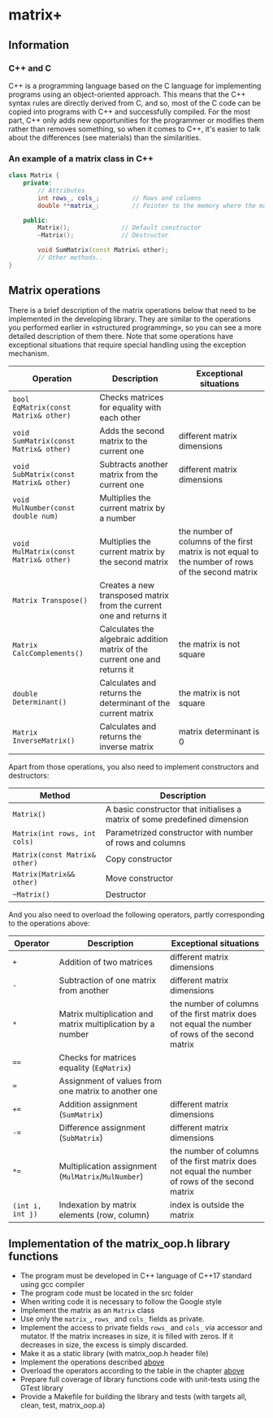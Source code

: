 # matrix+

## Information

### C++ and C

C++ is a programming language based on the C language for implementing programs using an object-oriented approach. This means that the C++ syntax rules are directly derived from C, and so, most of the C code can be copied into programs with C++ and successfully compiled.
For the most part, C++ only adds new opportunities for the programmer or modifies them rather than removes something, so when it comes to C++, it's easier to talk about the differences (see materials) than the similarities.

### An example of a matrix class in C++
```cpp
class Matrix {
    private:
        // Attributes
        int rows_, cols_;         // Rows and columns
        double **matrix_;         // Pointer to the memory where the matrix is allocated

    public:
        Matrix();              // Default constructor
        ~Matrix();             // Destructor

        void SumMatrix(const Matrix& other); 
        // Other methods..
}
```

## Matrix operations

There is a brief description of the matrix operations below that need to be implemented in the developing library.
They are similar to the operations you performed earlier in «structured programming», so you can see a more detailed description of them there.
Note that some operations have exceptional situations that require special handling using the exception mechanism.

| Operation | Description | Exceptional situations |
| ----------- | ----------- | ----------- |
| `bool EqMatrix(const Matrix& other)` | Checks matrices for equality with each other |  |
| `void SumMatrix(const Matrix& other)` | Adds the second matrix to the current one | different matrix dimensions |
| `void SubMatrix(const Matrix& other)` | Subtracts another matrix from the current one | different matrix dimensions |
| `void MulNumber(const double num) ` | Multiplies the current matrix by a number |  |
| `void MulMatrix(const Matrix& other)` | Multiplies the current matrix by the second matrix | the number of columns of the first matrix is not equal to the number of rows of the second matrix |
| `Matrix Transpose()` | Creates a new transposed matrix from the current one and returns it |  |
| `Matrix CalcComplements()` | Calculates the algebraic addition matrix of the current one and returns it | the matrix is not square |
| `double Determinant()` | Calculates and returns the determinant of the current matrix | the matrix is not square |
| `Matrix InverseMatrix()` | Calculates and returns the inverse matrix | matrix determinant is 0 |

Apart from those operations, you also need to implement constructors and destructors:

| Method | Description |
| ----------- | ----------- |
| `Matrix()` | A basic constructor that initialises a matrix of some predefined dimension |  
| `Matrix(int rows, int cols) ` | Parametrized constructor with number of rows and columns |
| `Matrix(const Matrix& other)` | Copy constructor |
| `Matrix(Matrix&& other)` | Move constructor |
| `~Matrix()` | Destructor |

And you also need to overload the following operators, partly corresponding to the operations above:

| Operator | Description | Exceptional situations |
| ----------- | ----------- | ----------- |
| `+`      | Addition of two matrices | different matrix dimensions |
| `-`   | Subtraction of one matrix from another | different matrix dimensions |
| `*`  | Matrix multiplication and matrix multiplication by a number | the number of columns of the first matrix does not equal the number of rows of the second matrix |
| `==`  | Checks for matrices equality (`EqMatrix`) | |
| `=`  | Assignment of values from one matrix to another one | |
| `+=`  | Addition assignment (`SumMatrix`) | different matrix dimensions |
| `-=`  | Difference assignment (`SubMatrix`) | different matrix dimensions |
| `*=`  | Multiplication assignment (`MulMatrix`/`MulNumber`) | the number of columns of the first matrix does not equal the number of rows of the second matrix |
| `(int i, int j)`  | Indexation by matrix elements (row, column) | index is outside the matrix |

## Implementation of the matrix_oop.h library functions

- The program must be developed in C++ language of C++17 standard using gcc compiler
- The program code must be located in the src folder
- When writing code it is necessary to follow the Google style
- Implement the matrix as an `Matrix` class
- Use only the `matrix_`, `rows_` and `cols_` fields as private.
- Implement the access to private fields `rows_` and `cols_` via accessor and mutator. If the matrix increases in size, it is filled with zeros. If it decreases in size, the excess is simply discarded.
- Make it as a static library (with matrix_oop.h header file)
- Implement the operations described [above](#matrix-operations)
- Overload the operators according to the table in the chapter [above](#matrix-operations)
- Prepare full coverage of library functions code with unit-tests using the GTest library
- Provide a Makefile for building the library and tests (with targets all, clean, test, matrix_oop.a)
